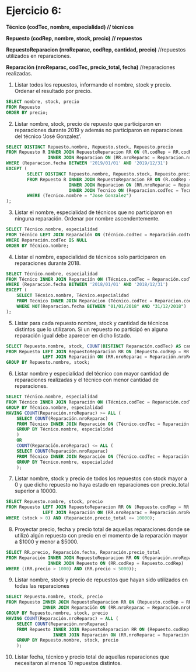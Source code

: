 # Ejercicio 6:

**Técnico (codTec, nombre, especialidad) // técnicos**

**Repuesto (codRep, nombre, stock, precio) // repuestos**

**RepuestoReparacion (nroReparac, codRep, cantidad, precio)** //repuestos utilizados en
reparaciones.

**Reparación (nroReparac, codTec, precio_total, fecha)** //reparaciones realizadas.

1. Listar todos los repuestos, informando el nombre, stock y precio. Ordenar el
resultado por precio.

```sql
SELECT nombre, stock, precio
FROM Repuesto
ORDER BY precio;
```

2. Listar nombre, stock, precio de repuesto que participaron en reparaciones durante
2019 y además no participaron en reparaciones del técnico ‘José Gonzalez’.

```sql
SELECT DISTINCT Repuesto.nombre, Repuesto.stock, Repuesto.precio
FROM Repuesto R INNER JOIN RepuestoReparacion RR ON (R.codRep = RR.codRep)
                INNER JOIN Reparacion ON (RR.nroReparac = Reparacion.nroReparac)
WHERE (Reparacion.fecha BETWEEN '2019/01/01' AND '2019/12/31')
EXCEPT (
        SELECT DISTINCT Repuesto.nombre, Repuesto.stock, Repuesto.precio
        FROM Repuesto R INNER JOIN RepuestoReparacion RR ON (R.codRep = RR.codRep)
                        INNER JOIN Reparacion ON (RR.nroReparac = Reparacion.nroReparac)
                        INNER JOIN Tecnico ON (Reparacion.codTec = Tecnico.codTec)
        WHERE (Tecnico.nombre = "Jose Gonzalez")
);
```

3. Listar el nombre, especialidad de técnicos que no participaron en ninguna
reparación. Ordenar por nombre ascendentemente.

```sql
SELECT Técnico.nombre, especialidad
FROM Técnico LEFT JOIN Reparación ON (Técnico.codTec = Reparación.codTec)
WHERE Reparación.codTec IS NULL
ORDER BY Técnico.nombre;
```

4. Listar el nombre, especialidad de técnicos solo participaron en reparaciones durante 2018.

```sql
SELECT Técnico.nombre, especialidad
FROM Técnico INNER JOIN Reparación ON (Técnico.codTec = Reparación.codTec)
WHERE (Reparación.fecha BETWEEN '2018/01/01' AND '2018/12/31')
EXCEPT (
    SELECT Técnico.nombre, Técnico.especialidad
    FROM Tecnico INNER JOIN Reparacion (Técnico.codTec = Reparacion.codTec)
    WHERE NOT(Reparacion.fecha BETWEEN "01/01/2018" AND "31/12/2018")
);
```

5. Listar para cada repuesto nombre, stock y cantidad de técnicos distintos que lo
utilizaron. Si un repuesto no participó en alguna reparación igual debe aparecer en
dicho listado.

```sql
SELECT Repuesto.nombre, stock, COUNT(DISTINCT Reparación.codTec) AS cantidad_tecnicos
FROM Repuesto LEFT JOIN RepuestoReparacion RR ON (Repuesto.codRep = RR.codRep)
              LEFT JOIN Reparación ON (RR.nroReparac = Reparación.nroReparac)
GROUP BY Repuesto.nombre, stock;
```

6. Listar nombre y especialidad del técnico con mayor cantidad de reparaciones
realizadas y el técnico con menor cantidad de reparaciones.

```sql
SELECT Técnico.nombre, especialidad
FROM Técnico INNER JOIN Reparación ON (Técnico.codTec = Reparación.codTec)
GROUP BY Técnico.nombre, especialidad
HAVING COUNT(Reparación.nroReparac) >= ALL (
    SELECT COUNT(Reparación.nroReparac)
    FROM Técnico INNER JOIN Reparación ON (Técnico.codTec = Reparación.codTec)
    GROUP BY Técnico.nombre, especialidad
    )
    OR
    COUNT(Reparación.nroReparac) <= ALL (
    SELECT COUNT(Reparación.nroReparac)
    FROM Técnico INNER JOIN Reparación ON (Técnico.codTec = Reparación.codTec)
    GROUP BY Técnico.nombre, especialidad
    );
```

7. Listar nombre, stock y precio de todos los repuestos con stock mayor a 0 y que
dicho repuesto no haya estado en reparaciones con precio_total superior a 10000.

```sql
SELECT Repuesto.nombre, stock, precio
FROM Repuesto LEFT JOIN RepuestoReparacion RR ON (Repuesto.codRep = RR.codRep)
              LEFT JOIN Reparación ON (RR.nroReparac = Reparación.nroReparac)
WHERE (stock > 0) AND (Reparación.precio_total <= 10000);
```

8. Proyectar precio, fecha y precio total de aquellas reparaciones donde se utilizó algún
repuesto con precio en el momento de la reparación mayor a $1000 y menor a
$5000.

```sql
SELECT RR.precio, Reparación.fecha, Reparación.precio_total
FROM Reparación INNER JOIN RepuestoReparacion RR ON (Reparación.nroReparac = RR.nroReparac)
                INNER JOIN Repuesto ON (RR.codRep = Repuesto.codRep)
WHERE ((RR.precio > 1000) AND (RR.precio < 5000));
```

9. Listar nombre, stock y precio de repuestos que hayan sido utilizados en todas las
reparaciones

```sql
SELECT Repuesto.nombre, stock, precio
FROM Repuesto INNER JOIN RepuestoReparacion RR ON (Repuesto.codRep = RR.codRep)
              INNER JOIN Reparación ON (RR.nroReparac = Reparación.nroReparac)
GROUP BY Repuesto.nombre, stock, precio
HAVING COUNT(Reparación.nroReparac) = ALL (
    SELECT COUNT(Reparación.nroReparac)
    FROM Repuesto INNER JOIN RepuestoReparacion RR ON (Repuesto.codRep = RR.codRep)
                  INNER JOIN Reparación ON (RR.nroReparac = Reparación.nroReparac)
    GROUP BY Repuesto.nombre, stock, precio
    );
```

10. Listar fecha, técnico y precio total de aquellas reparaciones que necesitaron al
menos 10 repuestos distintos.
